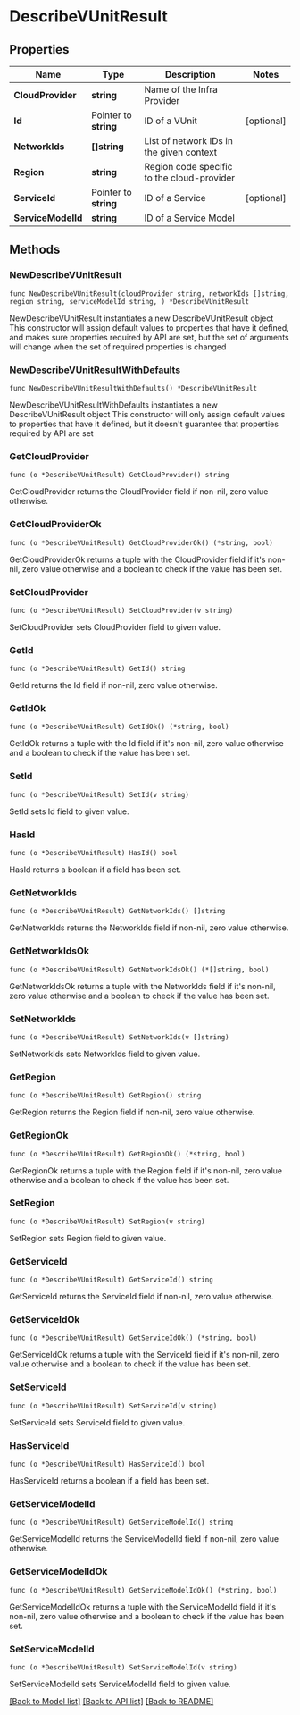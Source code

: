 # DescribeVUnitResult

## Properties

Name | Type | Description | Notes
------------ | ------------- | ------------- | -------------
**CloudProvider** | **string** | Name of the Infra Provider | 
**Id** | Pointer to **string** | ID of a VUnit | [optional] 
**NetworkIds** | **[]string** | List of network IDs in the given context | 
**Region** | **string** | Region code specific to the cloud-provider | 
**ServiceId** | Pointer to **string** | ID of a Service | [optional] 
**ServiceModelId** | **string** | ID of a Service Model | 

## Methods

### NewDescribeVUnitResult

`func NewDescribeVUnitResult(cloudProvider string, networkIds []string, region string, serviceModelId string, ) *DescribeVUnitResult`

NewDescribeVUnitResult instantiates a new DescribeVUnitResult object
This constructor will assign default values to properties that have it defined,
and makes sure properties required by API are set, but the set of arguments
will change when the set of required properties is changed

### NewDescribeVUnitResultWithDefaults

`func NewDescribeVUnitResultWithDefaults() *DescribeVUnitResult`

NewDescribeVUnitResultWithDefaults instantiates a new DescribeVUnitResult object
This constructor will only assign default values to properties that have it defined,
but it doesn't guarantee that properties required by API are set

### GetCloudProvider

`func (o *DescribeVUnitResult) GetCloudProvider() string`

GetCloudProvider returns the CloudProvider field if non-nil, zero value otherwise.

### GetCloudProviderOk

`func (o *DescribeVUnitResult) GetCloudProviderOk() (*string, bool)`

GetCloudProviderOk returns a tuple with the CloudProvider field if it's non-nil, zero value otherwise
and a boolean to check if the value has been set.

### SetCloudProvider

`func (o *DescribeVUnitResult) SetCloudProvider(v string)`

SetCloudProvider sets CloudProvider field to given value.


### GetId

`func (o *DescribeVUnitResult) GetId() string`

GetId returns the Id field if non-nil, zero value otherwise.

### GetIdOk

`func (o *DescribeVUnitResult) GetIdOk() (*string, bool)`

GetIdOk returns a tuple with the Id field if it's non-nil, zero value otherwise
and a boolean to check if the value has been set.

### SetId

`func (o *DescribeVUnitResult) SetId(v string)`

SetId sets Id field to given value.

### HasId

`func (o *DescribeVUnitResult) HasId() bool`

HasId returns a boolean if a field has been set.

### GetNetworkIds

`func (o *DescribeVUnitResult) GetNetworkIds() []string`

GetNetworkIds returns the NetworkIds field if non-nil, zero value otherwise.

### GetNetworkIdsOk

`func (o *DescribeVUnitResult) GetNetworkIdsOk() (*[]string, bool)`

GetNetworkIdsOk returns a tuple with the NetworkIds field if it's non-nil, zero value otherwise
and a boolean to check if the value has been set.

### SetNetworkIds

`func (o *DescribeVUnitResult) SetNetworkIds(v []string)`

SetNetworkIds sets NetworkIds field to given value.


### GetRegion

`func (o *DescribeVUnitResult) GetRegion() string`

GetRegion returns the Region field if non-nil, zero value otherwise.

### GetRegionOk

`func (o *DescribeVUnitResult) GetRegionOk() (*string, bool)`

GetRegionOk returns a tuple with the Region field if it's non-nil, zero value otherwise
and a boolean to check if the value has been set.

### SetRegion

`func (o *DescribeVUnitResult) SetRegion(v string)`

SetRegion sets Region field to given value.


### GetServiceId

`func (o *DescribeVUnitResult) GetServiceId() string`

GetServiceId returns the ServiceId field if non-nil, zero value otherwise.

### GetServiceIdOk

`func (o *DescribeVUnitResult) GetServiceIdOk() (*string, bool)`

GetServiceIdOk returns a tuple with the ServiceId field if it's non-nil, zero value otherwise
and a boolean to check if the value has been set.

### SetServiceId

`func (o *DescribeVUnitResult) SetServiceId(v string)`

SetServiceId sets ServiceId field to given value.

### HasServiceId

`func (o *DescribeVUnitResult) HasServiceId() bool`

HasServiceId returns a boolean if a field has been set.

### GetServiceModelId

`func (o *DescribeVUnitResult) GetServiceModelId() string`

GetServiceModelId returns the ServiceModelId field if non-nil, zero value otherwise.

### GetServiceModelIdOk

`func (o *DescribeVUnitResult) GetServiceModelIdOk() (*string, bool)`

GetServiceModelIdOk returns a tuple with the ServiceModelId field if it's non-nil, zero value otherwise
and a boolean to check if the value has been set.

### SetServiceModelId

`func (o *DescribeVUnitResult) SetServiceModelId(v string)`

SetServiceModelId sets ServiceModelId field to given value.



[[Back to Model list]](../README.md#documentation-for-models) [[Back to API list]](../README.md#documentation-for-api-endpoints) [[Back to README]](../README.md)


